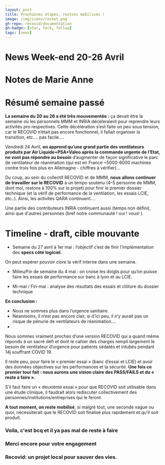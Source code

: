 ```yaml
---
layout: post
title: Prochaines étapes, restons mobilisés !
image: /img/icons/rocket.png
gh-repo: recovid/documentation
gh-badge: [star, fork, follow]
tags: [news]
---
```


# News Week-end 20-26 Avril
# Notes de Marie Anne

# Résumé semaine passé

**La semaine du 20 au 26 a été très mouvementée :** ça devait être la semaine où les personnels MMM et INRIA décèleraient pour reprendre leurs activités pro respectives. Cette décélération s’est faite un peu sous tension, car le RECOVID n’était pas encore fonctionnel, il fallait organiser la transition, etc…. pas facile….

Vendredi 24 Avril, **on apprend qu’une grand partie des ventilateurs produits par Air Liquide+PSA+Valeo après la commande urgente de l’Etat, ne vont pas répondre au besoin** d’augmenter de façon significative le parc de ventilateur de réanimation (qui est en France ~5000-6000 machines contre trois fois plus en Allemagne - chiffres à vérifier)…

Du coup, au sein du collectif RECOVID et de MMM, **nous allons continuer de travailler sur le RECOVID** à un tempo soutenu (4-5 personne de MMM, dont moi, restons à 100% sur le projet) pour finir le premier dossier technique (et la vérif de performance de la ventilation, les essais LCIE, etc..). Ainsi, les activités QARA continuent….

Une partie des contributeurs INRIA continuent aussi (temps non défini), ainsi que d'autres personnes (bref notre communauté ! oui ! vous! ).

# Timeline  - draft, cible mouvante

- Semaine du 27 avril à 1er mai : l’objectif c’est de finir l’implémentation des **specs côté logiciel.**

On peut espérer pouvoir clore la vérif interne dans une semaine.

- Milieu/Fin de semaine du 4 mai : on croise les doigts pour qu’on puisse faire les essais de performance sur banc à lyon et au LCIE.

- Mi-mai / Fin-mai : analyse des résultats des essais et clôture du dossier technique

**En conclusion :**

- Nous ne sommes plus dans l’urgence sanitaire.
- Néanmoins, il n’est pas encore clair, si d’ici peu, il n’y aurait pas un risque de pénurie de ventilateurs de réanimation….
-
Nous sommes vraiment proches d’une version RECOVID qui a quand même répondu à un sacré défi et dont le cahier des charges rempli largement le besoin de ventilateur d’urgence pour patients sédatés et intubés pendant 14j souffrant COVID 19.

Il reste peu, pour faire le « premier essai » (banc d’essai et LCIE) et avoir des données objectives sur les performances et la sécurité. **Une fois ce premier tour fait : nous aurons une vision claire des PASS/FAILS et du « reste à faire ».**

S’il faut faire un « deuxième essai » pour que RECOVID soit utilisable dans une étude clinique, il faudrait alors rediscuter collectivement des personnes/institutions/entreprises qui le feront.

**A tout moment, on reste mobilisé**, si malgré tout, une seconde vague ou quoi, nécessiterait que le RECOVID soit finalisé plus rapidement et qu’il soit produit.

### Voila, c'est bcq et il ya pas mal de reste à faire
### Merci encore pour votre engagement
### Recovid: un projet local pour sauver des vies.
